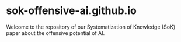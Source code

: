 # sok-offensive-ai.github.io
Welcome to the repository of our Systematization of Knowledge (SoK) paper about the offensive potential of AI.
